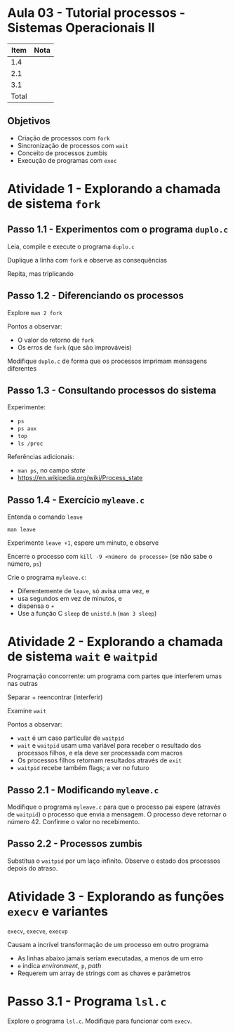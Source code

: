 # Aula 03 - Tutorial processos - Sistemas Operacionais II

Item | Nota
-----|-----
1.4  |  
2.1  |
3.1  |
Total|

## Objetivos

* Criação de processos com `fork`
* Sincronização de processos com `wait`
* Conceito de processos zumbis
* Execução de programas com `exec`

# Atividade 1 - Explorando a chamada de sistema `fork`

## Passo 1.1 - Experimentos com o programa `duplo.c`

Leia, compile e execute o programa `duplo.c`

Duplique a linha com `fork` e observe as consequências

Repita, mas triplicando

## Passo 1.2 - Diferenciando os processos

Explore `man 2 fork`

Pontos a observar:
* O valor do retorno de `fork`
* Os erros de `fork` (que são improváveis)

Modifique `duplo.c` de forma que os processos imprimam mensagens diferentes

## Passo 1.3 - Consultando processos do sistema

Experimente:
* `ps`
* `ps aux`
* `top`
* `ls /proc`

Referências adicionais:
* `man ps`, no campo *state*
* https://en.wikipedia.org/wiki/Process_state

## Passo 1.4 - Exercício `myleave.c`

Entenda o comando `leave`

`man leave`

Experimente `leave +1`, espere um minuto, e observe

Encerre o processo com `kill -9 <número do processo>` (se não sabe o número, `ps`)

Crie o programa `myleave.c`: 
* Diferentemente de `leave`, só avisa uma vez, e
* usa segundos em vez de minutos, e
* dispensa o `+`
* Use a função C `sleep` de `unistd.h` (`man 3 sleep`)

# Atividade 2 - Explorando a chamada de sistema `wait` e `waitpid`

Programação concorrente: um programa com partes que interferem umas nas outras

Separar + reencontrar (interferir)

Examine `wait`

Pontos a observar:
* `wait` é um caso particular de `waitpid`
* `wait` e `waitpid` usam uma variável para receber o resultado dos processos filhos, e ela deve ser processada com macros
* Os processos filhos retornam resultados através de `exit`
* `waitpid` recebe também flags; a ver no futuro

## Passo 2.1 - Modificando `myleave.c`

Modifique o programa `myleave.c` para que o processo pai espere (através de `waitpid`) o processo que envia a mensagem. O processo deve retornar o número 42. Confirme o valor no recebimento.

## Passo 2.2 - Processos zumbis

Substitua o `waitpid` por um laço infinito. Observe o estado dos processos depois do atraso.

# Atividade 3 - Explorando as funções `execv` e variantes

`execv`, `execve`, `execvp`

Causam a incrível transformação de um processo em outro programa
* As linhas abaixo jamais seriam executadas, a menos de um erro
* `e` indica *environment*, `p`, *path*
* Requerem um array de strings com as chaves e parâmetros

# Passo 3.1 - Programa `lsl.c`

Explore o programa `lsl.c`. Modifique para funcionar com `execv`.